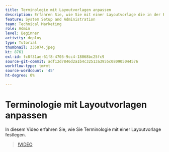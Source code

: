 ```yaml
---
title: Terminologie mit Layoutvorlagen anpassen
description: Erfahren Sie, wie Sie mit einer Layoutvorlage die in der Benutzeroberfläche angezeigte Terminologie für Aufgaben, Projekte und andere Elemente anpassen können.
feature: System Setup and Administration
team: Technical Marketing
role: Admin
level: Beginner
activity: deploy
type: Tutorial
thumbnail: 335074.jpeg
kt: 8761
exl-id: fc8f31ae-61f8-4705-9cc4-18068bc25fc9
source-git-commit: adf12d7846d2a1b4c32513a3955c080905044576
workflow-type: tm+mt
source-wordcount: '45'
ht-degree: 0%

---
```


# Terminologie mit Layoutvorlagen anpassen

In diesem Video erfahren Sie, wie Sie Terminologie mit einer Layoutvorlage festlegen.

>[!VIDEO](https://video.tv.adobe.com/v/335074/?quality=12)
